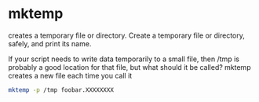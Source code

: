 <!--ts-->
<!--te-->

# mktemp

creates a temporary file or directory. Create a temporary file or directory, safely, and print its name.

If your script needs to write data temporarily to a small file, then /tmp is probably a good location for that file, but what should it be called?
mktemp creates a new file each time you call it

```bash
mktemp -p /tmp foobar.XXXXXXXX
```
